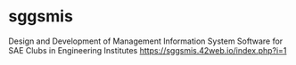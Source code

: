 # sggsmis
Design and Development of Management Information System Software for SAE Clubs in Engineering Institutes
https://sggsmis.42web.io/index.php?i=1
